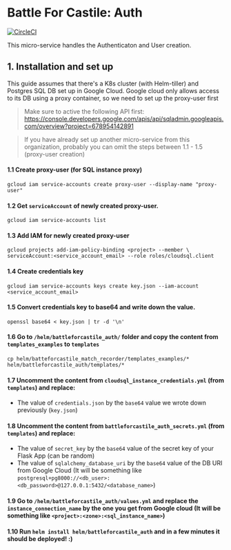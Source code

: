 # Battle For Castile: Auth

[![CircleCI](https://circleci.com/gh/battleforcastile/battleforcastile-auth/tree/master.svg?style=svg)](https://circleci.com/gh/battleforcastile/battleforcastile-auth/tree/master)

This micro-service handles the Authenticaton and User creation.
## 1. Installation and set up

This guide assumes that there's a K8s cluster (with Helm-tiller) and Postgres SQL DB set up in Google Cloud.
Google cloud only allows access to its DB using a proxy container, so we need to set up the
proxy-user first

> Make sure to active the following API first: https://console.developers.google.com/apis/api/sqladmin.googleapis.com/overview?project=678954142891

> If you have already set up another micro-service from this organization, probably you can omit the steps between 1.1 - 1.5 (proxy-user creation)

#### 1.1 Create proxy-user (for SQL instance proxy)
```
gcloud iam service-accounts create proxy-user --display-name "proxy-user"
```

#### 1.2 Get `serviceAccount` of newly created proxy-user.
```
gcloud iam service-accounts list
```

#### 1.3 Add IAM for newly created proxy-user
```
gcloud projects add-iam-policy-binding <project> --member \
serviceAccount:<service_account_email> --role roles/cloudsql.client
```

#### 1.4 Create credentials key
```
gcloud iam service-accounts keys create key.json --iam-account <service_account_email>
```

#### 1.5 Convert credentials key to base64 and write down the value.
```
openssl base64 < key.json | tr -d '\n'
```

#### 1.6 Go to `/helm/battleforcastile_auth/` folder and copy the content from `templates_examples` to `templates`
```
cp helm/batteforcastile_match_recorder/templates_examples/* helm/battleforcastile_auth/templates/*
```

#### 1.7 Uncomment the content from `cloudsql_instance_credentials.yml` (from `templates`) and replace:
 - The value of `credentials.json` by the `base64` value we wrote down previously (`key.json`)

#### 1.8 Uncomment the content from `battleforcastile_auth_secrets.yml` (from `templates`) and replace:
 - The value of `secret_key` by the `base64` value of the secret key of your Flask App (can be random)
 - The value of `sqlalchemy_database_uri` by the `base64` value of the DB URI from Google Cloud (It will be something like `postgresql+pg8000://<db_user>:<db_password>@127.0.0.1:5432/<database_name>`)

#### 1.9 Go to `/helm/battleforcastile_auth/values.yml` and replace the `instance_connection_name` by the one you get from Google cloud (It will be something like `<project>:<zone>:<sql_instance_name>`)

#### 1.10 Run `helm install helm/battleforcastile_auth` and in a few minutes it should be deployed! :)
